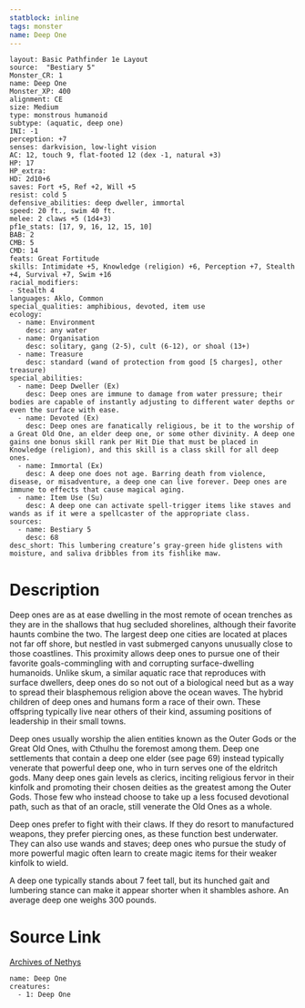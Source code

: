 ```yaml
---
statblock: inline
tags: monster
name: Deep One
---
```

```statblock
layout: Basic Pathfinder 1e Layout
source:  "Bestiary 5"
Monster_CR: 1
name: Deep One
Monster_XP: 400
alignment: CE
size: Medium
type: monstrous humanoid
subtype: (aquatic, deep one)
INI: -1
perception: +7
senses: darkvision, low-light vision
AC: 12, touch 9, flat-footed 12 (dex -1, natural +3)
HP: 17
HP_extra: 
HD: 2d10+6
saves: Fort +5, Ref +2, Will +5
resist: cold 5
defensive_abilities: deep dweller, immortal
speed: 20 ft., swim 40 ft.
melee: 2 claws +5 (1d4+3)
pf1e_stats: [17, 9, 16, 12, 15, 10]
BAB: 2
CMB: 5
CMD: 14
feats: Great Fortitude
skills: Intimidate +5, Knowledge (religion) +6, Perception +7, Stealth +4, Survival +7, Swim +16
racial_modifiers:
- Stealth 4
languages: Aklo, Common
special_qualities: amphibious, devoted, item use
ecology:
  - name: Environment
    desc: any water
  - name: Organisation
    desc: solitary, gang (2-5), cult (6-12), or shoal (13+)
  - name: Treasure
    desc: standard (wand of protection from good [5 charges], other treasure)
special_abilities:
  - name: Deep Dweller (Ex)
    desc: Deep ones are immune to damage from water pressure; their bodies are capable of instantly adjusting to different water depths or even the surface with ease.
  - name: Devoted (Ex)
    desc: Deep ones are fanatically religious, be it to the worship of a Great Old One, an elder deep one, or some other divinity. A deep one gains one bonus skill rank per Hit Die that must be placed in Knowledge (religion), and this skill is a class skill for all deep ones.
  - name: Immortal (Ex)
    desc: A deep one does not age. Barring death from violence, disease, or misadventure, a deep one can live forever. Deep ones are immune to effects that cause magical aging.
  - name: Item Use (Su)
    desc: A deep one can activate spell-trigger items like staves and wands as if it were a spellcaster of the appropriate class.
sources:
  - name: Bestiary 5
    desc: 68
desc_short: This lumbering creature’s gray-green hide glistens with moisture, and saliva dribbles from its fishlike maw.
```
# Description
Deep ones are as at ease dwelling in the most remote of ocean trenches as they are in the shallows that hug secluded shorelines, although their favorite haunts combine the two. The largest deep one cities are located at places not far off shore, but nestled in vast submerged canyons unusually close to those coastlines. This proximity allows deep ones to pursue one of their favorite goals-commingling with and corrupting surface-dwelling humanoids. Unlike skum, a similar aquatic race that reproduces with surface dwellers, deep ones do so not out of a biological need but as a way to spread their blasphemous religion above the ocean waves. The hybrid children of deep ones and humans form a race of their own. These offspring typically live near others of their kind, assuming positions of leadership in their small towns.

Deep ones usually worship the alien entities known as the Outer Gods or the Great Old Ones, with Cthulhu the foremost among them. Deep one settlements that contain a deep one elder (see page 69) instead typically venerate that powerful deep one, who in turn serves one of the eldritch gods. Many deep ones gain levels as clerics, inciting religious fervor in their kinfolk and promoting their chosen deities as the greatest among the Outer Gods. Those few who instead choose to take up a less focused devotional path, such as that of an oracle, still venerate the Old Ones as a whole.

Deep ones prefer to fight with their claws. If they do resort to manufactured weapons, they prefer piercing ones, as these function best underwater. They can also use wands and staves; deep ones who pursue the study of more powerful magic often learn to create magic items for their weaker kinfolk to wield.

A deep one typically stands about 7 feet tall, but its hunched gait and lumbering stance can make it appear shorter when it shambles ashore. An average deep one weighs 300 pounds.
# Source Link
[Archives of Nethys](https://aonprd.com/MonsterDisplay.aspx?ItemName=Deep%20One)
```encounter-table
name: Deep One
creatures:
  - 1: Deep One
```

